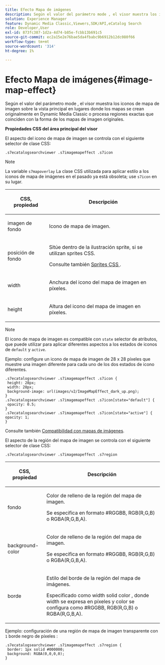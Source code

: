 ```yaml
---
title: Efecto Mapa de imágenes
description: Según el valor del parámetro mode , el visor muestra los iconos de mapa de imagen sobre la vista principal en lugares donde los mapas se crean originalmente en Dynamic Media Classic o procesa regiones exactas que coinciden con la forma de los mapas de imagen originales.
solution: Experience Manager
feature: Dynamic Media Classic,Viewers,SDK/API,eCatalog Search
role: Developer,User
exl-id: 873fc387-1d2a-4d74-b85e-fcbb13b691c5
source-git-commit: ec2a15e2e76bae5da4fbabc9b6912b12dc080f66
workflow-type: tm+mt
source-wordcount: '314'
ht-degree: 1%

---
```


# Efecto Mapa de imágenes{#image-map-effect}

Según el valor del parámetro mode , el visor muestra los iconos de mapa de imagen sobre la vista principal en lugares donde los mapas se crean originalmente en Dynamic Media Classic o procesa regiones exactas que coinciden con la forma de los mapas de imagen originales.

<!--<a id="section_061E550C1C1D4DB2BD663A898895B38C"></a>-->

**Propiedades CSS del área principal del visor**

El aspecto del icono de mapa de imagen se controla con el siguiente selector de clase CSS:

```
.s7ecatalogsearchviewer .s7imagemapeffect .s7icon
```

>[!NOTE]
>
>La variable `s7mapoverlay` La clase CSS utilizada para aplicar estilo a los iconos de mapa de imágenes en el pasado ya está obsoleta; use `s7icon` en su lugar.

<table id="table_94EE3F5BBE4547C0B4943471CEE7EDE4"> 
 <thead> 
  <tr> 
   <th colname="col1" class="entry"> <p> CSS, propiedad </p> </th> 
   <th colname="col2" class="entry"> <p>Descripción </p> </th> 
  </tr> 
 </thead>
 <tbody> 
  <tr> 
   <td colname="col1"> <p> <span class="codeph"> imagen de fondo </span> </p> </td> 
   <td colname="col2"> <p>Icono de mapa de imagen. </p> </td> 
  </tr> 
  <tr> 
   <td colname="col1"> <p> <span class="codeph"> posición de fondo </span> </p> </td> 
   <td colname="col2"> <p> Sitúe dentro de la ilustración sprite, si se utilizan sprites CSS. </p> <p>Consulte también <a href="../../../c-html5-s7-aem-asset-viewers/c-html5-ecatsearch-viewer-about/c-html5-ecatsearch-viewer-customizingviewer/c-html5-ecatsearch-viewer-customizingviewer.md#section-9d570f95eb2443aca74c1b02f6e89aff" format="dita" scope="local"> Sprites CSS </a>. </p> </td> 
  </tr> 
  <tr> 
   <td colname="col1"> <p> <span class="codeph"> width </span> </p> </td> 
   <td colname="col2"> <p>Anchura del icono del mapa de imagen en píxeles. </p> </td> 
  </tr> 
  <tr> 
   <td colname="col1"> <p> <span class="codeph"> height </span> </p> </td> 
   <td colname="col2"> <p>Altura del icono del mapa de imagen en píxeles. </p> </td> 
  </tr> 
 </tbody> 
</table>

>[!NOTE]
>
>El icono de mapa de imagen es compatible con `state` selector de atributos, que puede utilizar para aplicar diferentes aspectos a los estados de iconos de `default` y `active`.

Ejemplo: configure un icono de mapa de imagen de 28 x 28 píxeles que muestre una imagen diferente para cada uno de los dos estados de icono diferentes.

```
.s7ecatalogsearchviewer .s7imagemapeffect .s7icon { 
 height: 28px; 
 width: 28px;  
 background-image: url(images/v2/ImageMapEffect_dark_up.png); 
} 
.s7ecatalogsearchviewer .s7imagemapeffect .s7icon[state="default"] { 
 opacity: 0.5; 
} 
.s7ecatalogsearchviewer .s7imagemapeffect .s7icon[state="active"] { 
opacity: 1; 
}
```

Consulte también [Compatibilidad con mapas de imágenes](../../../c-html5-s7-aem-asset-viewers/c-html5-20-ecatalog-viewer-about/c-html5-20-ecatalog-image-map-support.md#concept-28759efae5014a1fa8b0fb14dc26812a).

El aspecto de la región del mapa de imagen se controla con el siguiente selector de clase CSS:

```
.s7ecatalogsearchviewer .s7imagemapeffect .s7region
```

<table id="table_1FF98CE842604AAABD838FF528CDC4EF"> 
 <thead> 
  <tr> 
   <th colname="col1" class="entry"> <p> CSS, propiedad </p> </th> 
   <th colname="col2" class="entry"> <p>Descripción </p> </th> 
  </tr> 
 </thead>
 <tbody> 
  <tr> 
   <td colname="col1"> <p> <span class="codeph"> fondo </span> </p> </td> 
   <td colname="col2"> <p> Color de relleno de la región del mapa de imagen. </p> <p>Se especifica en formato #RGGBB, RGB(R,G,B) o RGBA(R,G,B,A). </p> </td> 
  </tr> 
  <tr> 
   <td colname="col1"> <p> <span class="codeph"> background-color </span> </p> </td> 
   <td colname="col2"> <p> Color de relleno de la región del mapa de imagen. </p> <p>Se especifica en formato #RGGBB, RGB(R,G,B) o RGBA(R,G,B,A). </p> </td> 
  </tr> 
  <tr> 
   <td colname="col1"> <p> <span class="codeph"> borde </span> </p> </td> 
   <td colname="col2"> <p> Estilo del borde de la región del mapa de imágenes. </p> <p>Especificado como <span class="codeph"> <span class="varname"> width </span> solid <span class="varname"> color </span> </span>, donde <span class="codeph"> <span class="varname"> width </span> </span> se expresa en píxeles y <span class="codeph"> <span class="varname"> color </span> </span> se configura como #RGGBB, RGB(R,G,B) o RGBA(R,G,B,A). </p> </td> 
  </tr> 
 </tbody> 
</table>

Ejemplo: configuración de una región de mapa de imagen transparente con `1` borde negro de píxeles :

```
.s7ecatalogsearchviewer .s7imagemapeffect .s7region { 
 border: 1px solid #000000; 
 background: RGBA(0,0,0,0);  
}
```
